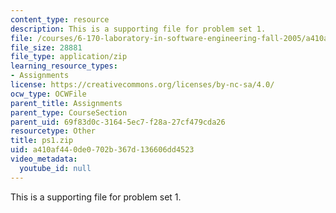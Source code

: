 ```yaml
---
content_type: resource
description: This is a supporting file for problem set 1.
file: /courses/6-170-laboratory-in-software-engineering-fall-2005/a410af440de0702b367d136606dd4523_ps1.zip
file_size: 28881
file_type: application/zip
learning_resource_types:
- Assignments
license: https://creativecommons.org/licenses/by-nc-sa/4.0/
ocw_type: OCWFile
parent_title: Assignments
parent_type: CourseSection
parent_uid: 69f83d0c-3164-5ec7-f28a-27cf479cda26
resourcetype: Other
title: ps1.zip
uid: a410af44-0de0-702b-367d-136606dd4523
video_metadata:
  youtube_id: null
---
```

This is a supporting file for problem set 1.